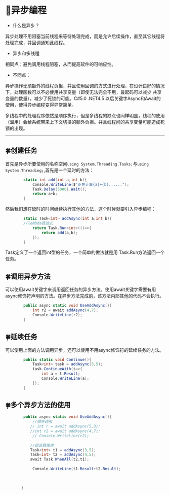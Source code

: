 # :maple_leaf:异步编程

* 什么是异步？

异步处理不用阻塞当前线程来等待处理完成，而是允许后续操作，直至其它线程将处理完成，并回调通知此线程。

* 异步和多线程

相同点：避免调用线程阻塞，从而提高软件的可响应性。

* 不同点：

异步操作无须额外的线程负担，并且使用回调的方式进行处理，在设计良好的情况下，处理函数可以不必使用共享变量（即使无法完全不用，最起码可以减少 共享变量的数量），减少了死锁的可能。C#5.0 .NET4.5 以后关键字Async和Await的使用，使得异步编程变得异常简单。

多线程中的处理程序依然是顺序执行，但是多线程的缺点也同样明显，线程的使用（滥用）会给系统带来上下文切换的额外负担。并且线程间的共享变量可能造成死锁的出现。

******
 

  
## :four_leaf_clover:创建任务 ##

首先是异步所要使用的名称空间`using System.Threading.Tasks;`与`using System.Threading;`,首先是一个延时的方法：

```C#
        static int add(int a,int b){
            Console.WriteLine($"正在计算{a}+{b}......");
            Task.Delay(5000).Wait();
            return a+b;
        }
```
然后我们想在延时的时间继续执行其他的方法，这个时候就要引入异步编程：

```C#
        static Task<int> addAsync(int a,int b){  
        //lembda表达式
            return Task.Run<int>(()=>{
                return add(a,b);
            });
        }
```
Task<int>定义了一个返回int型的任务，一个简单的做法就是用 Task.Run方法返回一个任务。

## :four_leaf_clover:调用异步方法 ##

可以使用await关键字来调用返回任务的异步方法。使用await关键字需要有用async修饰符声明的方法。在异步方法完成前，该方法内部其他的代码不会执行。

```C#
        public async static void UseAddAsync(){
            int r2 = await addAsync(4,7);
            Console.WriteLine(r2); 
        }
```

## :four_leaf_clover:延续任务 ##

可以使用上面的方法调用异步，还可以使用不用async修饰符的延续任务的方法。

```C#
        public static void Continue(){
            Task<int> task = addAsync(3,5);
            task.ContinueWith(t=>{
                int a = t.Result;
                Console.WriteLine(a);
            });
        }
```

## :four_leaf_clover:多个异步方法的使用 ##

```C#
        public async static void UseAddAsync(){
            //顺序调用
           // int r = await addAsync(5,3);
           //int r2 = await addAsync(4,7);
            // Console.WriteLine(r2);
           
           //组合器使用
           Task<int> t1 = addAsync(3,5);
           Task<int> t2 = addAsync(4,5);
           await Task.WhenAll(t2,t1);
           
            Console.WriteLine(t1.Result+t2.Result);
            
            
          
       }
```
